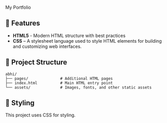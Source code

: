 My Portfolio

## 🚀 Features

- **HTML5** - Modern HTML structure with best practices
- **CSS** – A stylesheet language used to style HTML elements for building and customizing web interfaces.

## 📁 Project Structure

```
abhi/
├── pages/              # Additional HTML pages
├── index.html          # Main HTML entry point
└── assets/             # Images, fonts, and other static assets

```

## 🎨 Styling

This project uses CSS for styling.
